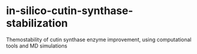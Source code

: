 # in-silico-cutin-synthase-stabilization
Themostability of cutin synthase enzyme improvement, using computational tools and MD simulations
